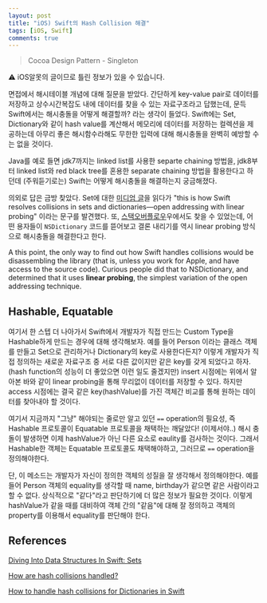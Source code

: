 ```yaml
---
layout: post
title: "iOS) Swift의 Hash Collision 해결"
tags: [iOS, Swift]
comments: true
---
```


> Cocoa Design Pattern - Singleton  

⚠ iOS알못의 글이므로 틀린 정보가 있을 수 있습니다.  

면접에서 해시테이블 개념에 대해 질문을 받았다. 간단하게 key-value pair로 데이터를 저장하고 상수시간복잡도 내에 데이터를 찾을 수 있는 자료구조라고 답했는데, 문득 Swift에서는 해시충돌을 어떻게 해결할까? 라는 생각이 들었다. Swift에는 Set, Dictionary와 같이 hash value를 계산해서 메모리에 데이터를 저장하는 컬렉션을 제공하는데 아무리 좋은 해시함수라해도 무한한 입력에 대해 해시충돌을 완벽히 예방할 수는 없을 것이다.

Java를 예로 들면 jdk7까지는 linked list를 사용한 separte chaining 방법을, jdk8부터 linked list와 red black tree를 혼용한 separate chaining 방법을 활용한다고 하던데 (주워듣기로는) Swift는 어떻게 해시충돌을 해결하는지 궁금해졌다.

의외로 답은 금방 찾았다. Set에 대한 [미디엄 글](https://heartbeat.fritz.ai/diving-into-data-structures-in-swift-sets-e972c5a26b72)을 읽다가 "this is how Swift resolves collisions in sets and dictionaries—open addressing with linear probing" 이라는 문구를 발견했다. 또, [스택오버플로우](https://stackoverflow.com/questions/28379809/how-are-hash-collisions-handled)우에서도 찾을 수 있었는데, 어떤 용자들이 `NSDictionary` 코드를 뜯어보고 결론 내리기를 역시 linear probing 방식으로 해시충돌을 해결한다고 한다.

A this point, the only way to find out how Swift handles collisions would be disassembling the library (that is, unless you work for Apple, and have access to the source code). Curious people did that to NSDictionary, and determined that it uses **linear probing**, the simplest variation of the open addressing technique.

## Hashable, Equatable

여기서 한 스텝 더 나아가서 Swift에서 개발자가 직접 만드는 Custom Type을 Hashable하게 만드는 경우에 대해 생각해보자. 예를 들어 Person 이라는 클래스 객체를 만들고 Set으로 관리하거나 Dictionary의 key로 사용한다든지? 이렇게 개발자가 직접 정의하는 새로운 자료구조 중 서로 다른 값이지만 같은 key를 갖게 되었다고 하자. (hash function의 성능이 더 좋았으면 이런 일도 줄겠지만) insert 시점에는 위에서 알아본 바와 같이 linear probing을 통해 무리없이 데이터를 저장할 수 있다. 하지만 access 시점에는 결국 같은 key(hashValue)를 가진 객체간 비교를 통해 원하는 데이터를 찾아내야 할 것이다.

여기서 지금까지 "그냥" 해야되는 줄로만 알고 있던 `==` operation의 필요성, 즉 Hashable 프로토콜이 Equatable 프로토콜을 채택하는 깨달았다! (이제서야..) 해시 충돌이 발생하면 이제 hashValue가 아닌 다른 요소로 eaulity를 검사하는 것이다. 그래서 Hashable한 객체는 Equatable 프로토콜도 채택해야하고, 그러므로 `==` operation을 정의해야한다.

단, 이 메소드는 개발자가 자신이 정의한 객체의 성질을 잘 생각해서 정의해야한다. 예를 들어 Person 객체의 equality를 생각할 때 name, birthday가 같으면 같은 사람이라고 할 수 없다. 상식적으로 "같다"라고 판단하기에 더 많은 정보가 필요한 것이다. 이렇게 hashValue가 같을 때를 대비하여 객체 간의 "같음"에 대해 잘 정의하고 객체의 property를 이용해서 equality를 판단해야 한다.

## References

[Diving Into Data Structures In Swift: Sets](https://heartbeat.fritz.ai/diving-into-data-structures-in-swift-sets-e972c5a26b72)

[How are hash collisions handled?](https://stackoverflow.com/questions/28379809/how-are-hash-collisions-handled)

[How to handle hash collisions for Dictionaries in Swift](https://stackoverflow.com/questions/31664159/how-to-handle-hash-collisions-for-dictionaries-in-swift)
